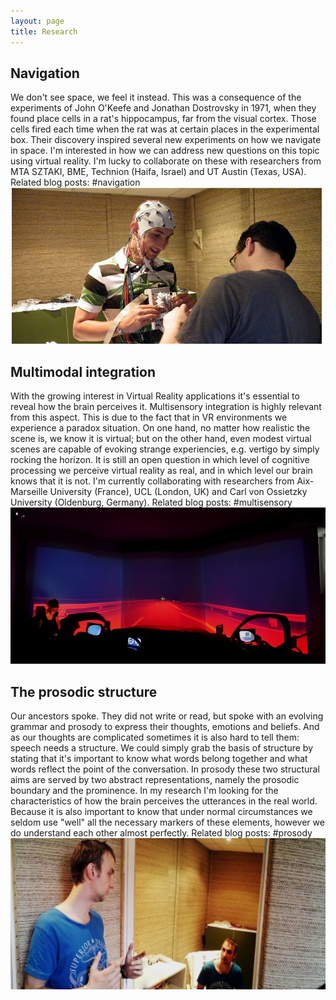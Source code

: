 ```yaml
---
layout: page
title: Research
---
```


## Navigation

We don't see space, we feel it instead. This was a consequence of the experiments of John O'Keefe and Jonathan Dostrovsky in 1971, when they found place cells in a rat's hippocampus, far from the visual cortex. Those cells fired each time when the rat was at certain places in the experimental box. Their discovery inspired several new experiments on how we navigate in space. I'm interested in how we can address new questions on this topic using virtual reality. I'm lucky to collaborate on these with researchers from MTA SZTAKI, BME, Technion (Haifa, Israel) and UT Austin (Texas, USA). Related blog posts: #navigation
<img class="  wp-image-74 alignright" src="/public/img/agoston.jpeg" alt="Preparing an experiment Dr. Honbolygó"  height="250" />

## Multimodal integration

With the growing interest in Virtual Reality applications it's essential to reveal how the brain perceives it. Multisensory integration is highly relevant from this aspect. This is due to the fact that in VR environments we experience a paradox situation. On one hand, no matter how realistic the scene is, we know it is virtual; but on the other hand, even modest virtual scenes are capable of evoking strange experiencies, e.g. vertigo by simply rocking the horizon. It is still an open question in which level of cognitive processing we perceive virtual reality as real, and in which level our brain knows that it is not. I'm currently collaborating with researchers from Aix-Marseille University (France), UCL (London, UK) and Carl von Ossietzky University (Oldenburg, Germany). Related blog posts: #multisensory
<img class="  wp-image-72 alignright" src="/public/img/2015-06-29 11.32.23.jpg" alt="Our experiment at OFFIS" height="250" />

## The prosodic structure

Our ancestors spoke. They did not write or read, but spoke with an evolving grammar and prosody to express their thoughts, emotions and beliefs. And as our thoughts are complicated sometimes it is also hard to tell them: speech needs a structure. We could simply grab the basis of structure by stating that it's important to know what words belong together and what words reflect the point of the conversation. In prosody these two structural aims are served by two abstract representations, namely the prosodic boundary and the prominence. In my research I'm looking for the characteristics of how the brain perceives the utterances in the real world. Because it is also important to know that under normal circumstances we seldom use "well" all the necessary markers of these elements, however we do understand each other almost perfectly. Related blog posts: #prosody
<img class="alignnone  wp-image-75" src="/public/img/temp278148281photafpanoramapichd.jpg" alt="Talking to myself in the old lab" width="586" height="242" />




